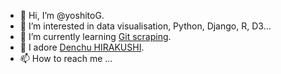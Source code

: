 - 👋 Hi, I’m @yoshitoG.
- 👀 I’m interested in data visualisation, Python, Django, R, D3... 
- 🌱 I’m currently learning [Git scraping](https://simonwillison.net/2020/Oct/9/git-scraping/).
- 💞️ I adore [Denchu HIRAKUSHI](https://www.city.kodaira.tokyo.jp.e.fj.hp.transer.com/kurashi/002/002376.html).
- 📫 How to reach me ...

<!---
yoshitoG/yoshitoG is a ✨ special ✨ repository because its `README.md` (this file) appears on your GitHub profile.
You can click the Preview link to take a look at your changes.
--->
